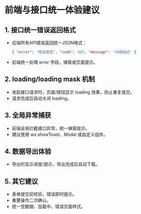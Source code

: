 # 前端与接口统一体验建议

## 1. 接口统一错误返回格式
- 后端所有API错误返回统一JSON格式：
  ```json
  { "error": "错误类型", "code": 400, "message": "详细描述" }
  ```
- 前端统一处理 error 字段，弹窗或页面提示。

## 2. loading/loading mask 机制
- 发起接口请求时，页面/按钮显示 loading 效果，防止重复提交。
- 请求完成后自动关闭 loading。

## 3. 全局异常捕获
- 前端全局拦截接口异常，统一弹窗提示。
- 建议使用 wx.showToast、Modal 或自定义组件。

## 4. 数据导出体验
- 导出时显示进度/提示，导出完成后自动下载。

## 5. 其它建议
- 表单提交前校验，错误即时提示。
- 重要操作二次确认。
- 统一空数据、加载中、错误页面样式。 